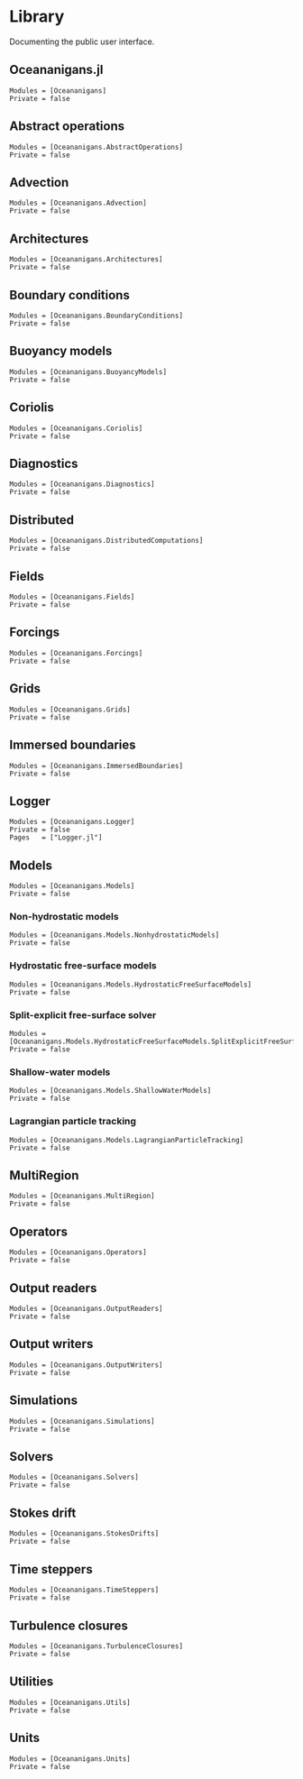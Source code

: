 # Library

Documenting the public user interface.

## Oceananigans.jl

```@autodocs
Modules = [Oceananigans]
Private = false
```

## Abstract operations

```@autodocs
Modules = [Oceananigans.AbstractOperations]
Private = false
```

## Advection

```@autodocs
Modules = [Oceananigans.Advection]
Private = false
```

## Architectures

```@autodocs
Modules = [Oceananigans.Architectures]
Private = false
```

## Boundary conditions

```@autodocs
Modules = [Oceananigans.BoundaryConditions]
Private = false
```

## Buoyancy models

```@autodocs
Modules = [Oceananigans.BuoyancyModels]
Private = false
```

## Coriolis

```@autodocs
Modules = [Oceananigans.Coriolis]
Private = false
```

## Diagnostics

```@autodocs
Modules = [Oceananigans.Diagnostics]
Private = false
```

## Distributed

```@autodocs
Modules = [Oceananigans.DistributedComputations]
Private = false
```

## Fields

```@autodocs
Modules = [Oceananigans.Fields]
Private = false
```

## Forcings

```@autodocs
Modules = [Oceananigans.Forcings]
Private = false
```

## Grids

```@autodocs
Modules = [Oceananigans.Grids]
Private = false
```

## Immersed boundaries

```@autodocs
Modules = [Oceananigans.ImmersedBoundaries]
Private = false
```

## Logger

```@autodocs
Modules = [Oceananigans.Logger]
Private = false
Pages   = ["Logger.jl"]
```

## Models

```@autodocs
Modules = [Oceananigans.Models]
Private = false
```

### Non-hydrostatic models

```@autodocs
Modules = [Oceananigans.Models.NonhydrostaticModels]
Private = false
```

### Hydrostatic free-surface models

```@autodocs
Modules = [Oceananigans.Models.HydrostaticFreeSurfaceModels]
Private = false
```

### Split-explicit free-surface solver

```@autodocs
Modules = [Oceananigans.Models.HydrostaticFreeSurfaceModels.SplitExplicitFreeSurfaces]
Private = false
```

### Shallow-water models

```@autodocs
Modules = [Oceananigans.Models.ShallowWaterModels]
Private = false
```

### Lagrangian particle tracking

```@autodocs
Modules = [Oceananigans.Models.LagrangianParticleTracking]
Private = false
```

## MultiRegion

```@autodocs
Modules = [Oceananigans.MultiRegion]
Private = false
```

## Operators

```@autodocs
Modules = [Oceananigans.Operators]
Private = false
```

## Output readers

```@autodocs
Modules = [Oceananigans.OutputReaders]
Private = false
```

## Output writers

```@autodocs
Modules = [Oceananigans.OutputWriters]
Private = false
```

## Simulations

```@autodocs
Modules = [Oceananigans.Simulations]
Private = false
```

## Solvers

```@autodocs
Modules = [Oceananigans.Solvers]
Private = false
```

## Stokes drift

```@autodocs
Modules = [Oceananigans.StokesDrifts]
Private = false
```

## Time steppers

```@autodocs
Modules = [Oceananigans.TimeSteppers]
Private = false
```

## Turbulence closures

```@autodocs
Modules = [Oceananigans.TurbulenceClosures]
Private = false
```

## Utilities

```@autodocs
Modules = [Oceananigans.Utils]
Private = false
```

## Units

```@autodocs
Modules = [Oceananigans.Units]
Private = false
```
